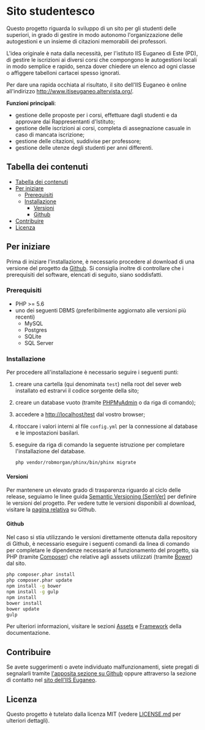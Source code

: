 # Sito studentesco

Questo progetto riguarda lo sviluppo di un sito per gli studenti delle superiori, in grado di gestire in modo autonomo l'organizzazione delle autogestioni e un insieme di citazioni memorabili dei professori.

L'idea originale è nata dalla necessità, per l'istituto IIS Euganeo di Este (PD), di gestire le iscrizioni ai diversi corsi che compongono le autogestioni locali in modo semplice e rapido, senza dover chiedere un elenco ad ogni classe o affiggere tabelloni cartacei spesso ignorati.

Per dare una rapida occhiata al risultato, il sito dell'IIS Euganeo è online all'indirizzo <http://www.itiseuganeo.altervista.org/>.

**Funzioni principali**:

- gestione delle proposte per i corsi, effettuare dagli studenti e da approvare dai Rappresentanti d'Istituto;
- gestione delle iscrizioni ai corsi, completa di assegnazione casuale in caso di mancata iscrizione;
- gestione delle citazioni, suddivise per professore;
- gestione delle utenze degli studenti per anni differenti.

## Tabella dei contenuti

<!-- TOC depthFrom:2 depthTo:6 orderedList:false updateOnSave:true withLinks:true -->

- [Tabella dei contenuti](#tabella-dei-contenuti)
- [Per iniziare](#per-iniziare)
    - [Prerequisiti](#prerequisiti)
    - [Installazione](#installazione)
        - [Versioni](#versioni)
        - [Github](#github)
- [Contribuire](#contribuire)
- [Licenza](#licenza)

<!-- /TOC -->

## Per iniziare

Prima di iniziare l'installazione, è necessario procedere al download di una versione del progetto da [Github](https://github.com/Dasc3er/Sito-studentesco). Si consiglia inoltre di controllare che i prerequisiti del software, elencati di seguito, siano soddisfatti.

### Prerequisiti

- PHP >= 5.6
- uno dei seguenti DBMS (preferibilmente aggiornato alle versioni più recenti)
  - MySQL
  - Postgres
  - SQLite
  - SQL Server

### Installazione

Per procedere all'installazione è necessario seguire i seguenti punti:
1. creare una cartella (qui denominata `test`) nella root del sever web installato ed estrarvi il codice sorgente della sito;
2. creare un database vuoto (tramite [PHPMyAdmin](http://localhost/phpmyadmin/) o da riga di comando);
3. accedere a <http://localhost/test> dal vostro browser;
4. ritoccare i valori interni al file `config.yml` per la connessione al database e le impostazioni basilari.
5. eseguire da riga di comando la seguente istruzione per completare l'installazione del database.

    ```bash
    php vendor/robmorgan/phinx/bin/phinx migrate
    ```

#### Versioni

Per mantenere un elevato grado di trasparenza riguardo al ciclo delle release, seguiamo le linee guida [Semantic Versioning (SemVer)](http://semver.org/) per definire le versioni del progetto. Per vedere tutte le versioni disponibili al download, visitare la [pagina relativa](https://github.com/Dasc3er/Sito-studentesco/releases) su Github.

#### Github

Nel caso si stia utilizzando le versioni direttamente ottenuta dalla repository di Github, è necessario eseguire i seguenti comandi da linea di comando per completare le dipendenze necessarie al funzionamento del progetto, sia PHP (tramite [Composer](https://getcomposer.org/)) che relative agli asssets utilizzati (tramite [Bower](http://bower.io/)) dal sito.

```bash
php composer.phar install
php composer.phar update
npm install -g bower
npm install -g gulp
npm install
bower install
bower update
gulp
```

Per ulteriori informazioni, visitare le sezioni [Assets](https://github.com/Dasc3er/Sito-studentesco/wiki/Assets/) e [Framework](https://github.com/Dasc3er/Sito-studentesco/wiki/Framework/) della documentazione.

## Contribuire

Se avete suggerimenti o avete individuato malfunzionamenti, siete pregati di segnalarli tramite [l'apposita sezione su Github](https://github.com/Dasc3er/Sito-studentesco/issues) oppure attraverso la sezione di contatto nel [sito dell'IIS Euganeo](http://itiseuganeo.altervista.org/contacts).

## Licenza

Questo progetto è tutelato dalla licenza MIT (vedere [LICENSE.md](https://sourceforge.net/p/openstamanager/code/HEAD/tree/trunk/openstamanager/LICENSE) per ulteriori dettagli).
